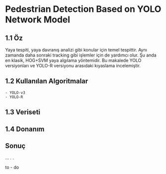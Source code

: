 # Pedestrian Detection Based on YOLO Network Model

## 1.1 Öz

Yaya tespiti, yaya davranış analizi gibi konular için temel tespittir. Aynı zamanda daha sonraki tracking gibi işlemler için de yardımcı olur. Şu anda en klasik, HOG+SVM yaya algılama yöntemidir. Bu makalede YOLO versiyonları ve YOLO-R versiyonu arasıdaki kıyaslama incelemiştir. 

## 1.2 Kullanılan Algoritmalar
    - YOLO-v3
    - YOLO-R 

## 1.3 Veriseti

## 1.4 Donanım

## Sonuç

...
.
.

to - do



